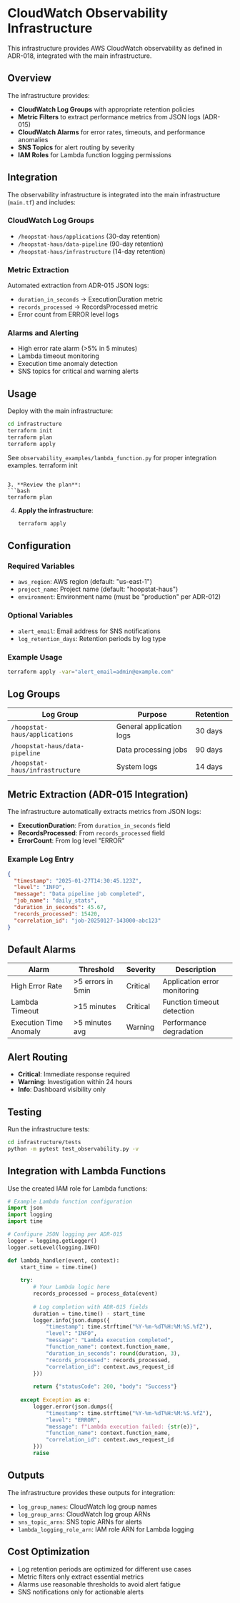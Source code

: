 # CloudWatch Observability Infrastructure

This infrastructure provides AWS CloudWatch observability as defined in ADR-018, integrated with the main infrastructure.

## Overview

The infrastructure provides:
- **CloudWatch Log Groups** with appropriate retention policies
- **Metric Filters** to extract performance metrics from JSON logs (ADR-015)
- **CloudWatch Alarms** for error rates, timeouts, and performance anomalies
- **SNS Topics** for alert routing by severity
- **IAM Roles** for Lambda function logging permissions

## Integration

The observability infrastructure is integrated into the main infrastructure (`main.tf`) and includes:

### CloudWatch Log Groups
- `/hoopstat-haus/applications` (30-day retention)
- `/hoopstat-haus/data-pipeline` (90-day retention) 
- `/hoopstat-haus/infrastructure` (14-day retention)

### Metric Extraction
Automated extraction from ADR-015 JSON logs:
- `duration_in_seconds` → ExecutionDuration metric
- `records_processed` → RecordsProcessed metric
- Error count from ERROR level logs

### Alarms and Alerting
- High error rate alarm (>5% in 5 minutes)
- Lambda timeout monitoring
- Execution time anomaly detection
- SNS topics for critical and warning alerts

## Usage

Deploy with the main infrastructure:

```bash
cd infrastructure
terraform init
terraform plan
terraform apply
```

See `observability_examples/lambda_function.py` for proper integration examples.
   terraform init
   ```

3. **Review the plan**:
   ```bash
   terraform plan
   ```

4. **Apply the infrastructure**:
   ```bash
   terraform apply
   ```

## Configuration

### Required Variables

- `aws_region`: AWS region (default: "us-east-1")
- `project_name`: Project name (default: "hoopstat-haus")
- `environment`: Environment name (must be "production" per ADR-012)

### Optional Variables

- `alert_email`: Email address for SNS notifications
- `log_retention_days`: Retention periods by log type

### Example Usage

```bash
terraform apply -var="alert_email=admin@example.com"
```

## Log Groups

| Log Group | Purpose | Retention |
|-----------|---------|-----------|
| `/hoopstat-haus/applications` | General application logs | 30 days |
| `/hoopstat-haus/data-pipeline` | Data processing jobs | 90 days |
| `/hoopstat-haus/infrastructure` | System logs | 14 days |

## Metric Extraction (ADR-015 Integration)

The infrastructure automatically extracts metrics from JSON logs:

- **ExecutionDuration**: From `duration_in_seconds` field
- **RecordsProcessed**: From `records_processed` field  
- **ErrorCount**: From log level "ERROR"

### Example Log Entry

```json
{
  "timestamp": "2025-01-27T14:30:45.123Z",
  "level": "INFO",
  "message": "Data pipeline job completed",
  "job_name": "daily_stats",
  "duration_in_seconds": 45.67,
  "records_processed": 15420,
  "correlation_id": "job-20250127-143000-abc123"
}
```

## Default Alarms

| Alarm | Threshold | Severity | Description |
|-------|-----------|----------|-------------|
| High Error Rate | >5 errors in 5min | Critical | Application error monitoring |
| Lambda Timeout | >15 minutes | Critical | Function timeout detection |
| Execution Time Anomaly | >5 minutes avg | Warning | Performance degradation |

## Alert Routing

- **Critical**: Immediate response required
- **Warning**: Investigation within 24 hours
- **Info**: Dashboard visibility only

## Testing

Run the infrastructure tests:

```bash
cd infrastructure/tests
python -m pytest test_observability.py -v
```

## Integration with Lambda Functions

Use the created IAM role for Lambda functions:

```python
# Example Lambda function configuration
import json
import logging
import time

# Configure JSON logging per ADR-015
logger = logging.getLogger()
logger.setLevel(logging.INFO)

def lambda_handler(event, context):
    start_time = time.time()
    
    try:
        # Your Lambda logic here
        records_processed = process_data(event)
        
        # Log completion with ADR-015 fields
        duration = time.time() - start_time
        logger.info(json.dumps({
            "timestamp": time.strftime("%Y-%m-%dT%H:%M:%S.%fZ"),
            "level": "INFO",
            "message": "Lambda execution completed",
            "function_name": context.function_name,
            "duration_in_seconds": round(duration, 3),
            "records_processed": records_processed,
            "correlation_id": context.aws_request_id
        }))
        
        return {"statusCode": 200, "body": "Success"}
        
    except Exception as e:
        logger.error(json.dumps({
            "timestamp": time.strftime("%Y-%m-%dT%H:%M:%S.%fZ"),
            "level": "ERROR", 
            "message": f"Lambda execution failed: {str(e)}",
            "function_name": context.function_name,
            "correlation_id": context.aws_request_id
        }))
        raise
```

## Outputs

The infrastructure provides these outputs for integration:

- `log_group_names`: CloudWatch log group names
- `log_group_arns`: CloudWatch log group ARNs
- `sns_topic_arns`: SNS topic ARNs for alerts
- `lambda_logging_role_arn`: IAM role ARN for Lambda logging

## Cost Optimization

- Log retention periods are optimized for different use cases
- Metric filters only extract essential metrics
- Alarms use reasonable thresholds to avoid alert fatigue
- SNS notifications only for actionable alerts